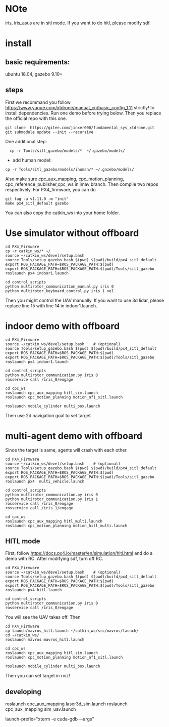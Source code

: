 # NOte
iris, iris_asus are in sitl mode. If you want to do hitl, please modify sdf.
# install
## basic requirements: 
ubuntu 18.04, gazebo 9.10+
## steps
First we recommand you follow https://www.yuque.com/xtdrone/manual_cn/basic_config_1.11 strictly!
 to install dependencies. Run one demo before trying below. 
Then you replace the official repo with this one.
```
git clone  https://gitee.com/jinxer000/fundamental_sys_xtdrone.git
git submodule update --init --recursive
```
One additional step: 
```
  cp -r Tools/sitl_gazebo/models/*  ~/.gazebo/models/
  ```
- add human model:
```
cp -r Tools/sitl_gazebo/models/ihuman/* ~/.gazebo/models/
```
Also make sure cpc_aux_mapping, cpc_motion_planning, cpc_reference_publisher,cpc_ws in imav branch.
Then compile two repos respectively.
For PX4_firmware, you can do
```
git tag -a v1.11.0 -m "init"
make px4_sitl_default gazebo
```


You can also copy the catkin_ws into your home folder. 
# Use simulator without offboard

```
cd PX4_Firmware
cp -r catkin_ws/* ~/
source ~/catkin_ws/devel/setup.bash   
source Tools/setup_gazebo.bash $(pwd) $(pwd)/build/px4_sitl_default
export ROS_PACKAGE_PATH=$ROS_PACKAGE_PATH:$(pwd)
export ROS_PACKAGE_PATH=$ROS_PACKAGE_PATH:$(pwd)/Tools/sitl_gazebo
roslaunch px4 indoor1.launch 

cd control_scripts
python multirotor_communication_manual.py iris 0
python multirotor_keyboard_control.py iris 1 vel

```
Then you might control the UAV manually.
If you want to use 3d lidar, please replace line 15 with line 14 in indoor1.launch.
# indoor demo with offboard
```
cd PX4_Firmware
source ~/catkin_ws/devel/setup.bash    # (optional)
source Tools/setup_gazebo.bash $(pwd) $(pwd)/build/px4_sitl_default
export ROS_PACKAGE_PATH=$ROS_PACKAGE_PATH:$(pwd)
export ROS_PACKAGE_PATH=$ROS_PACKAGE_PATH:$(pwd)/Tools/sitl_gazebo
roslaunch px4 indoor1.launch 

cd control_scripts
python multirotor_communication.py iris 0
rosservice call /iris_0/engage

cd cpc_ws
roslaunch cpc_aux_mapping hitl_sim.launch
roslaunch cpc_motion_planning motion_nf1_sitl.launch

roslaunch mobile_cylinder multi_box.launch
```
Then use 2d navigation goal to set target
# multi-agent demo with offboard
Since the target is same, agents will crash with each other.
```
cd PX4_Firmware
source ~/catkin_ws/devel/setup.bash    # (optional)
source Tools/setup_gazebo.bash $(pwd) $(pwd)/build/px4_sitl_default
export ROS_PACKAGE_PATH=$ROS_PACKAGE_PATH:$(pwd)
export ROS_PACKAGE_PATH=$ROS_PACKAGE_PATH:$(pwd)/Tools/sitl_gazebo
roslaunch px4  multi_vehicle.launch

cd control_scripts
python multirotor_communication.py iris 0
python multirotor_communication.py iris 1
rosservice call /iris_0/engage
rosservice call /iris_1/engage

cd cpc_ws
roslaunch cpc_aux_mapping hitl_multi.launch
roslaunch cpc_motion_planning motion_hitl_multi.launch

```
## HITL mode

First, follow https://docs.px4.io/master/en/simulation/hitl.html and do a demo with RC.
After modifying sdf, turn off RC.


```
cd PX4_Firmware
source ~/catkin_ws/devel/setup.bash    # (optional)
source Tools/setup_gazebo.bash $(pwd) $(pwd)/build/px4_sitl_default
export ROS_PACKAGE_PATH=$ROS_PACKAGE_PATH:$(pwd)
export ROS_PACKAGE_PATH=$ROS_PACKAGE_PATH:$(pwd)/Tools/sitl_gazebo
roslaunch px4 hitl.launch 

cd control_scripts
python multirotor_communication.py iris 0
rosservice call /iris_0/engage
```
You will see the UAV takes off. 
Then
```
cd PX4_Firmware
cp launch/mavros_hitl.launch ~/catkin_ws/src/mavros/launch/
cd ~/catkin_ws/
roslaunch mavros mavros_hitl.launch

cd cpc_ws
roslaunch cpc_aux_mapping hitl_sim.launch
roslaunch cpc_motion_planning motion_nf1_sitl.launch

roslaunch mobile_cylinder multi_box.launch
```
Then you can set target in rviz!
## developing
roslaunch cpc_aux_mapping laser3d_sim.launch
roslaunch cpc_aux_mapping sim_uav.launch

launch-prefix="xterm -e cuda-gdb --args"

